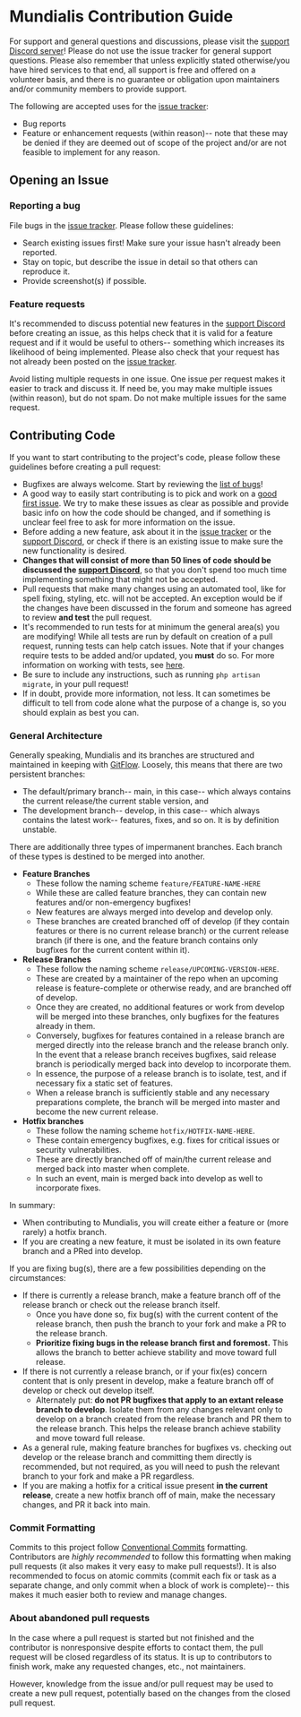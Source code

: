 # Mundialis Contribution Guide

For support and general questions and discussions, please visit the [support Discord server](https://discord.gg/mVqUzgQXMd)! Please do not use the issue tracker for general support questions. Please also remember that unless explicitly stated otherwise/you have hired services to that end, all support is free and offered on a volunteer basis, and there is no guarantee or obligation upon maintainers and/or community members to provide support.

The following are accepted uses for the [issue tracker](https://github.com/itinerare/Mundialis/issues):
- Bug reports
- Feature or enhancement requests (within reason)-- note that these may be denied if they are deemed out of scope of the project and/or are not feasible to implement for any reason.

## Opening an Issue
### Reporting a bug

File bugs in the [issue tracker](https://github.com/itinerare/Mundialis/issues). Please follow these guidelines:

- Search existing issues first! Make sure your issue hasn't already been reported.
- Stay on topic, but describe the issue in detail so that others can reproduce it.
- Provide screenshot(s) if possible.

### Feature requests

It's recommended to discuss potential new features in the [support Discord](https://discord.gg/mVqUzgQXMd) before creating an issue, as this helps check that it is valid for a feature request and if it would be useful to others-- something which increases its likelihood of being implemented. Please also check that your request has not already been posted on the [issue tracker](https://github.com/itinerare/Mundialis/issues).

Avoid listing multiple requests in one issue. One issue per request makes it easier to track and discuss it. If need be, you may make multiple issues (within reason), but do not spam. Do not make multiple issues for the same request.

## Contributing Code

If you want to start contributing to the project's code, please follow these guidelines before creating a pull request: 

- Bugfixes are always welcome. Start by reviewing the [list of bugs](https://github.com/itinerare/Mundialis/issues?q=is%3Aissue+is%3Aopen+label%3Abug)!
- A good way to easily start contributing is to pick and work on a [good first issue](https://github.com/itinerare/Mundialis/issues?q=is%3Aissue+is%3Aopen+label%3A%22good+first+issue%22). We try to make these issues as clear as possible and provide basic info on how the code should be changed, and if something is unclear feel free to ask for more information on the issue.
- Before adding a new feature, ask about it in the [issue tracker](https://github.com/itinerare/Mundialis/issues) or the [support Discord](https://discord.gg/mVqUzgQXMd), or check if there is an existing issue to make sure the new functionality is desired. 
- **Changes that will consist of more than 50 lines of code should be discussed the [support Discord](https://discord.gg/mVqUzgQXMd)**, so that you don't spend too much time implementing something that might not be accepted.
- Pull requests that make many changes using an automated tool, like for spell fixing, styling, etc. will not be accepted. An exception would be if the changes have been discussed in the forum and someone has agreed to review **and test** the pull request.
- It's recommended to run tests for at minimum the general area(s) you are modifying! While all tests are run by default on creation of a pull request, running tests can help catch issues. Note that if your changes require tests to be added and/or updated, you **must** do so. For more information on working with tests, see [here](https://github.com/itinerare/Mundialis/wiki/Working-With-Tests).
- Be sure to include any instructions, such as running `php artisan migrate`, in your pull request!
- If in doubt, provide more information, not less. It can sometimes be difficult to tell from code alone what the purpose of a change is, so you should explain as best you can.

### General Architecture

Generally speaking, Mundialis and its branches are structured and maintained in keeping with [GitFlow](https://datasift.github.io/gitflow/IntroducingGitFlow.html). Loosely, this means that there are two persistent branches:

- The default/primary branch-- main, in this case-- which always contains the current release/the current stable version, and
- The development branch-- develop, in this case-- which always contains the latest work-- features, fixes, and so on. It is by definition unstable.

There are additionally three types of impermanent branches. Each branch of these types is destined to be merged into another.

- **Feature Branches**
    - These follow the naming scheme `feature/FEATURE-NAME-HERE`
    - While these are called feature branches, they can contain new features and/or non-emergency bugfixes!
    - New features are always merged into develop and develop only.
    - These branches are created branched off of develop (if they contain features or there is no current release branch) or the current release branch (if there is one, and the feature branch contains only bugfixes for the current content within it).
- **Release Branches**
    - These follow the naming scheme `release/UPCOMING-VERSION-HERE`.
    - These are created by a maintainer of the repo when an upcoming release is feature-complete or otherwise ready, and are branched off of develop.
    - Once they are created, no additional features or work from develop will be merged into these branches, only bugfixes for the features already in them.
    - Conversely, bugfixes for features contained in a release branch are merged directly into the release branch and the release branch only. In the event that a release branch receives bugfixes, said release branch is periodically merged back into develop to incorporate them.
    - In essence, the purpose of a release branch is to isolate, test, and if necessary fix a static set of features.
    - When a release branch is sufficiently stable and any necessary preparations complete, the branch will be merged into master and become the new current release.
- **Hotfix branches**
    - These follow the naming scheme `hotfix/HOTFIX-NAME-HERE`.
    - These contain emergency bugfixes, e.g. fixes for critical issues or security vulnerabilities.
    - These are directly branched off of main/the current release and merged back into master when complete.
    - In such an event, main is merged back into develop as well to incorporate fixes.

In summary:

- When contributing to Mundialis, you will create either a feature or (more rarely) a hotfix branch.
- If you are creating a new feature, it must be isolated in its own feature branch and a PRed into develop.

If you are fixing bug(s), there are a few possibilities depending on the circumstances:

- If there is currently a release branch, make a feature branch off of the release branch or check out the release branch itself.
    - Once you have done so, fix bug(s) with the current content of the release branch, then push the branch to your fork and make a PR to the release branch.
    - **Prioritize fixing bugs in the release branch first and foremost.** This allows the branch to better achieve stability and move toward full release.
- If there is not currently a release branch, or if your fix(es) concern content that is only present in develop, make a feature branch off of develop or check out develop itself.
    - Alternately put: **do not PR bugfixes that apply to an extant release branch to develop**. Isolate them from any changes relevant only to develop on a branch created from the release branch and PR them to the release branch. This helps the release branch achieve stability and move toward full release.
- As a general rule, making feature branches for bugfixes vs. checking out develop or the release branch and committing them directly is recommended, but not required, as you will need to push the relevant branch to your fork and make a PR regardless.
- If you are making a hotfix for a critical issue present **in the current release**, create a new hotfix branch off of main, make the necessary changes, and PR it back into main.

### Commit Formatting
Commits to this project follow [Conventional Commits](https://www.conventionalcommits.org/en/v1.0.0/) formatting. Contributors are *highly recommended* to follow this formatting when making pull requests (it also makes it very easy to make pull requests!). It is also recommended to focus on atomic commits (commit each fix or task as a separate change, and only commit when a block of work is complete)-- this makes it much easier both to review and manage changes.

### About abandoned pull requests

In the case where a pull request is started but not finished and the contributor is nonresponsive despite efforts to contact them, the pull request will be closed regardless of its status. It is up to contributors to finish work, make any requested changes, etc., not maintainers.

However, knowledge from the issue and/or pull request may be used to create a new pull request, potentially based on the changes from the closed pull request.
